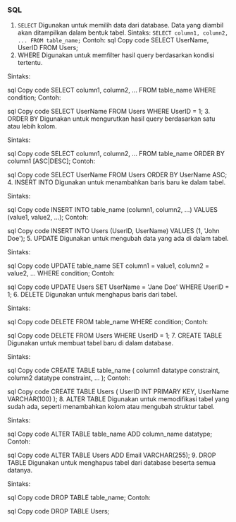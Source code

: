 ### SQL

1. `SELECT`
Digunakan untuk memilih data dari database. Data yang diambil akan ditampilkan dalam bentuk tabel.
Sintaks:
``
SELECT column1, column2, ...
FROM table_name;
``
Contoh:
sql
Copy code
SELECT UserName, UserID
FROM Users;
2. WHERE
Digunakan untuk memfilter hasil query berdasarkan kondisi tertentu.

Sintaks:

sql
Copy code
SELECT column1, column2, ...
FROM table_name
WHERE condition;
Contoh:

sql
Copy code
SELECT UserName
FROM Users
WHERE UserID = 1;
3. ORDER BY
Digunakan untuk mengurutkan hasil query berdasarkan satu atau lebih kolom.

Sintaks:

sql
Copy code
SELECT column1, column2, ...
FROM table_name
ORDER BY column1 [ASC|DESC];
Contoh:

sql
Copy code
SELECT UserName
FROM Users
ORDER BY UserName ASC;
4. INSERT INTO
Digunakan untuk menambahkan baris baru ke dalam tabel.

Sintaks:

sql
Copy code
INSERT INTO table_name (column1, column2, ...)
VALUES (value1, value2, ...);
Contoh:

sql
Copy code
INSERT INTO Users (UserID, UserName)
VALUES (1, 'John Doe');
5. UPDATE
Digunakan untuk mengubah data yang ada di dalam tabel.

Sintaks:

sql
Copy code
UPDATE table_name
SET column1 = value1, column2 = value2, ...
WHERE condition;
Contoh:

sql
Copy code
UPDATE Users
SET UserName = 'Jane Doe'
WHERE UserID = 1;
6. DELETE
Digunakan untuk menghapus baris dari tabel.

Sintaks:

sql
Copy code
DELETE FROM table_name
WHERE condition;
Contoh:

sql
Copy code
DELETE FROM Users
WHERE UserID = 1;
7. CREATE TABLE
Digunakan untuk membuat tabel baru di dalam database.

Sintaks:

sql
Copy code
CREATE TABLE table_name (
    column1 datatype constraint,
    column2 datatype constraint,
    ...
);
Contoh:

sql
Copy code
CREATE TABLE Users (
    UserID INT PRIMARY KEY,
    UserName VARCHAR(100)
);
8. ALTER TABLE
Digunakan untuk memodifikasi tabel yang sudah ada, seperti menambahkan kolom atau mengubah struktur tabel.

Sintaks:

sql
Copy code
ALTER TABLE table_name
ADD column_name datatype;
Contoh:

sql
Copy code
ALTER TABLE Users
ADD Email VARCHAR(255);
9. DROP TABLE
Digunakan untuk menghapus tabel dari database beserta semua datanya.

Sintaks:

sql
Copy code
DROP TABLE table_name;
Contoh:

sql
Copy code
DROP TABLE Users;
